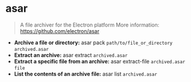 # asar
> A file archiver for the Electron platform
> More information: <https://github.com/electron/asar>
- **Archive a file or directory:**
asar pack `path/to/file_or_directory` `archived.asar`
- **Extract an archive:**
asar extract `archived.asar`
- **Extract a specific file from an archive:**
asar extract-file `archived.asar` `file`
- **List the contents of an archive file:**
asar list `archived.asar`
